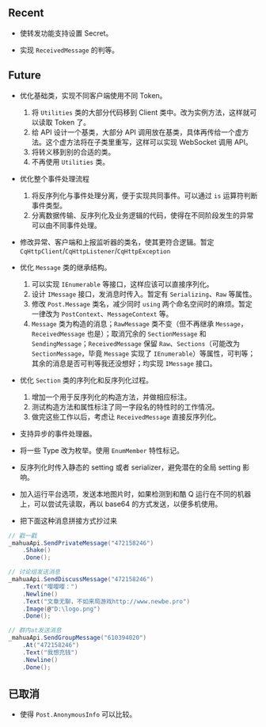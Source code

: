 ﻿## Recent
- 使转发功能支持设置 Secret。

- 实现 `ReceivedMessage` 的判等。

## Future
- 优化基础类，实现不同客户端使用不同 Token。

    1. 将 `Utilities` 类的大部分代码移到 Client 类中。改为实例方法，这样就可以读取 Token 了。
	2. 给 API 设计一个基类，大部分 API 调用放在基类，具体再传给一个虚方法。这个虚方法将在子类里重写，这样可以实现 WebSocket 调用 API。
	3. 将转义移到别的合适的类。
	4. 不再使用 `Utilities` 类。
	
- 优化整个事件处理流程

    1. 将反序列化与事件处理分离，便于实现共同事件。可以通过 `is` 运算符判断事件类型。
    2. 分离数据传输、反序列化及业务逻辑的代码，使得在不同阶段发生的异常可以由不同事件处理。

- 修改异常、客户端和上报监听器的类名，使其更符合逻辑。暂定 `CqHttpClient`/`CqHttpListener`/`CqHttpException`
- 优化 `Message` 类的继承结构。

    1. 可以实现 `IEnumerable` 等接口，这样应该可以直接序列化。
	2. 设计 `IMessage` 接口，发消息时传入。暂定有 `Serializing`、`Raw` 等属性。
	3. 修改 `Post.Message` 类名，减少同时 `using` 两个命名空间时的麻烦。暂定一律改为 `PostContext`、`MessageContext` 等。
	4. `Message` 类为构造的消息；`RawMessage` 类不变（但不再继承 `Message`，`ReceivedMessage` 也是）；取消冗余的 `SectionMessage` 和 `SendingMessage`；`ReceivedMessage` 保留 `Raw`、`Sections`（可能改为 `SectionMessage`，毕竟 `Message` 实现了 `IEnumerable`）等属性，可判等；其余的消息是否可判等我还没想好；均实现 `IMessage` 接口。

- 优化 `Section` 类的序列化和反序列化过程。

    1. 增加一个用于反序列化的构造方法，并做相应标注。
	2. 测试构造方法和属性标注了同一字段名的特性时的工作情况。
	3. 做完这些工作以后，考虑让 `ReceivedMessage` 直接反序列化。

- 支持异步的事件处理器。
- 将一些 Type 改为枚举。使用 `EnumMember` 特性标记。
- 反序列化时传入静态的 setting 或者 serializer，避免潜在的全局 setting 影响。

- 加入运行平台选项，发送本地图片时，如果检测到和酷 Q 运行在不同的机器上，可以尝试先读取，再以 base64 的方式发送，以便多机使用。

- 把下面这种消息拼接方式抄过来
```C#
// 戳一戳
_mahuaApi.SendPrivateMessage("472158246")
    .Shake()
    .Done();

// 讨论组发送消息
_mahuaApi.SendDiscussMessage("472158246")
    .Text("嘤嘤嘤：")
    .Newline()
    .Text("文章无聊，不如来局游戏http://www.newbe.pro")
    .Image(@"D:\logo.png")
    .Done();

// 群内at发送消息
_mahuaApi.SendGroupMessage("610394020")
    .At("472158246")
    .Text("我想充钱")
    .Newline()
    .Done();
```

## 已取消
- 使得 `Post.AnonymousInfo` 可以比较。